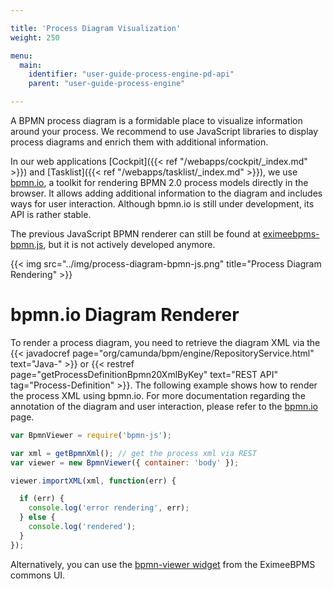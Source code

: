 ```yaml
---

title: 'Process Diagram Visualization'
weight: 250

menu:
  main:
    identifier: "user-guide-process-engine-pd-api"
    parent: "user-guide-process-engine"

---
```



A BPMN process diagram is a formidable place to visualize information around your process. We recommend to use JavaScript libraries to display process diagrams and enrich them with additional information.

In our web applications [Cockpit]({{< ref "/webapps/cockpit/_index.md" >}}) and [Tasklist]({{< ref "/webapps/tasklist/_index.md" >}}), we use [bpmn.io](http://bpmn.io/), a toolkit for rendering BPMN 2.0 process models directly in the browser. It allows adding additional information to the diagram and includes ways for user interaction. Although bpmn.io is still under development, its API is rather stable.

The previous JavaScript BPMN renderer can still be found at [eximeebpms-bpmn.js](https://github.com/camunda/camunda-bpmn.js), but it is not actively developed anymore.

{{< img src="../img/process-diagram-bpmn-js.png" title="Process Diagram Rendering" >}}


# bpmn.io Diagram Renderer

To render a process diagram, you need to retrieve the diagram XML via the {{< javadocref page="org/camunda/bpm/engine/RepositoryService.html" text="Java-" >}} or {{< restref page="getProcessDefinitionBpmn20XmlByKey" text="REST API" tag="Process-Definition" >}}. The following example shows how to render the process XML using bpmn.io. For more documentation regarding the annotation of the diagram and user interaction, please refer to the [bpmn.io](https://github.com/bpmn-io/bpmn-js) page.

```javascript
var BpmnViewer = require('bpmn-js');

var xml = getBpmnXml(); // get the process xml via REST
var viewer = new BpmnViewer({ container: 'body' });

viewer.importXML(xml, function(err) {

  if (err) {
    console.log('error rendering', err);
  } else {
    console.log('rendered');
  }
});
```

Alternatively, you can use the  [bpmn-viewer widget](https://github.com/camunda/camunda-bpm-platform/blob/master/webapps/frontend/camunda-commons-ui/lib/widgets/bpmn-viewer/cam-widget-bpmn-viewer.html) from the EximeeBPMS commons UI.
